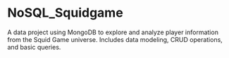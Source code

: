 # NoSQL_Squidgame
A data project using MongoDB to explore and analyze player information from the Squid Game universe. Includes data modeling, CRUD operations, and basic queries.
